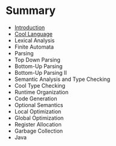# Summary

* [Introduction](README.md)
* [Cool Language](cool_language.md)
* Lexical Analysis
* Finite Automata
* Parsing
* Top Down Parsing
* Bottom-Up Parsing
* Bottom-Up Parsing II
* Semantic Analysis and Type Checking
* Cool Type Checking
* Runtime Organization
* Code Generation
* Optional Semantics
* Local Optimization
* Global Optimization
* Register Allocation
* Garbage Collection
* Java

